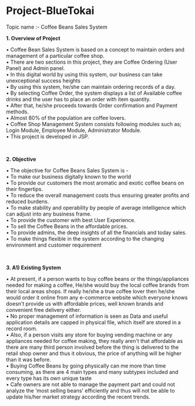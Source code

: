 # Project-BlueTokai
 
Topic name :- Coffee Beans Sales System

<strong>1.	Overview of Project</strong>

•	Coffee Bean Sales System is based on a concept to maintain orders and management of a particular coffee shop. <br>
•	There are two sections in this project, they are Coffee Ordering (User Panel) and Admin panel. <br>
•	In this digital world by using this system, our business can take unexceptional success heights <br>
•	By using this system, he/she can maintain ordering records of a day. <br>
•	By selecting Coffee Order, the system displays a list of Available coffee drinks and the user has to place an order with item quantity. <br>
•	After that, he/she proceeds towards Order confirmation and Payment methods. <br>
•	Almost 80% of the population are coffee lovers. <br>
•	Coffee Shop Management System consists following modules such as; Login Module, Employee Module, Administrator Module. <br>
•	This project is developed in JSP. <br>

<br>

<strong>2.	Objective</strong>

•	The objective for Coffee Beans Sales System is - <br> 
•	To make our business digitally known to the world <br>
•	To provide our customers the most aromatic and exotic coffee beans on their fingertips. <br> 
•	To reduce the overall management costs thus ensuring greater profits and reduced burdens. <br> 
•	To make stability and operability by people of average intelligence which can adjust into any business frame. <br>
•	To provide the customer with best User Experience. <br>
•	To sell the Coffee Beans in the affordable prices. <br>
•	To provide admins, the deep insights of all the financials and today sales. <br>
•	To make things flexible in the system according to the changing environment and customer requirement <br>

<br>

<strong>3. A1) Existing System</strong>

•	At present, if a person wants to buy coffee beans or the things/appliances needed for making a coffee, He/she would buy the local coffee brands from their local areas shops. If really he/she a true coffee lover then he/she would order it online from any e-commerce website which everyone knows doesn't provide us with affordable prices, well known brands and convenient free delivery either. <br>
•	No proper management of information is seen as Data and useful application details are capped in physical file, which itself are stored in a record room. <br>
•	Also, if a person visits any store for buying vending machine or any appliances needed for coffee making, they really aren't that affordable as there are many third person involved before the thing is delivered to the retail shop owner and thus it obvious, the price of anything will be higher than it was before. <br>
•	Buying Coffee Beans by going physically can me more than time consuming, as there are 4 main types and many subtypes included and every type has its own unique taste <br>
•	Cafe owners are not able to manage the payment part and could not analyze the 'most selling beans' efficiently and thus will not be able to update his/her market strategy according the recent trends. <br>

